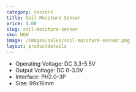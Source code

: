 ```yaml
---
category: sensors
title: Soil Moisture Sensor
price: 4.00
slug: soil-moisture-sensor
sku: HGW
image: /images/sales/soil-moisture-sensor.png
layout: productdetails
---
```

- Operating Voltage: DC 3.3-5.5V
- Output Voltage: DC 0-3.0V
- Interface: PH2.0-3P
- Size: 99x16mm
